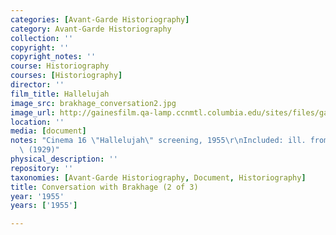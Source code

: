 ```yaml
---
categories: [Avant-Garde Historiography]
category: Avant-Garde Historiography
collection: ''
copyright: ''
copyright_notes: ''
course: Historiography
courses: [Historiography]
director: ''
film_title: Hallelujah
image_src: brakhage_conversation2.jpg
image_url: http://gainesfilm.qa-lamp.ccnmtl.columbia.edu/sites/files/gainesfilm/images/brakhage_conversation2.jpg
location: ''
media: [document]
notes: "Cinema 16 \"Hallelujah\" screening, 1955\r\nIncluded: ill. from \"Hallelujah\"\
  \ (1929)"
physical_description: ''
repository: ''
taxonomies: [Avant-Garde Historiography, Document, Historiography]
title: Conversation with Brakhage (2 of 3)
year: '1955'
years: ['1955']

---
```

